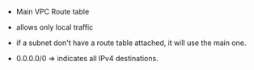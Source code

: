 - Main VPC Route table 
- allows only local traffic
- if a subnet don't have a route table attached, it will use the main one.

- 0.0.0.0/0 => indicates all IPv4 destinations.